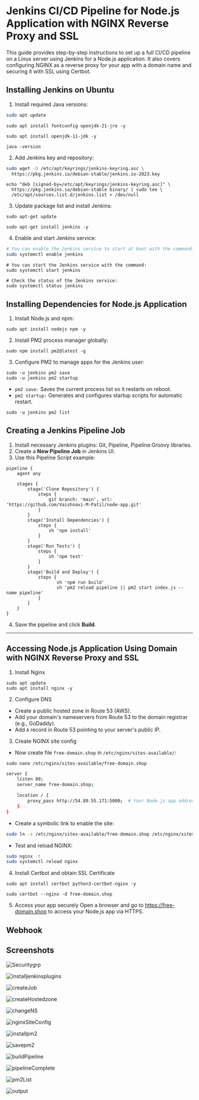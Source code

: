 # Jenkins CI/CD Pipeline for Node.js Application with NGINX Reverse Proxy and SSL
This guide provides step-by-step instructions to set up a full CI/CD pipeline on a Linux server using Jenkins for a Node.js application. It also covers configuring NGINX as a reverse proxy for your app with a domain name and securing it with SSL using Certbot.

## Installing Jenkins on Ubuntu
1. Install required Java versions:
```bash
sudo apt update
```
```
sudo apt install fontconfig openjdk-21-jre -y
```
```
sudo apt install openjdk-11-jdk -y
```
```
java -version
```
2. Add Jenkins key and repository:
```bash
sudo wget -O /etc/apt/keyrings/jenkins-keyring.asc \
  https://pkg.jenkins.io/debian-stable/jenkins.io-2023.key
```
```
echo "deb [signed-by=/etc/apt/keyrings/jenkins-keyring.asc]" \
  https://pkg.jenkins.io/debian-stable binary/ | sudo tee \
  /etc/apt/sources.list.d/jenkins.list > /dev/null
```
3. Update package list and install Jenkins:
```
sudo apt-get update
```
```
sudo apt-get install jenkins -y
```
4. Enable and start Jenkins service:
```bash
# You can enable the Jenkins service to start at boot with the command:
sudo systemctl enable jenkins
```
```
# You can start the Jenkins service with the command:
sudo systemctl start jenkins
```
```
# Check the status of the Jenkins service:
sudo systemctl status jenkins
```

## Installing Dependencies for Node.js Application
1. Install Node.js and npm:
```
sudo apt install nodejs npm -y
```
2. Install PM2 process manager globally:
```
sudo npm install pm2@latest -g
```
3. Configure PM2 to manage apps for the Jenkins user:
```
sudo -u jenkins pm2 save
sudo -u jenkins pm2 startup
```
- `pm2 save:` Saves the current process list so it restarts on reboot.
- `pm2 startup:` Generates and configures startup scripts for automatic restart.
```
sudo -u jenkins pm2 list
```

## Creating a Jenkins Pipeline Job
1. Install necessary Jenkins plugins: Git, Pipeline, Pipeline:Groovy libraries.
2. Create a **New Pipeline Job** in Jenkins UI.
3. Use this Pipeline Script example:
```
pipeline {
    agent any

    stages {
        stage('Clone Repository') {
            steps {
                git branch: 'main', url: 'https://github.com/Vaishnavi-M-Patil/node-app.git' 
            }
        }
        stage('Install Dependencies') {
            steps {
                sh 'npm install' 
            }
        }
        stage('Run Tests') {
            steps {
                sh 'npm test' 
            }
        }
        stage('Build and Deploy') {
            steps {
                   sh 'npm run build'
                   sh 'pm2 reload pipeline || pm2 start index.js --name pipeline'
            }
        }
    }
}
```
4. Save the pipeline and click **Build**.

---

## Accessing Node.js Application Using Domain with NGINX Reverse Proxy and SSL

1. Install Nginx 
```
sudo apt update
sudo apt install nginx -y
```
2. Configure DNS
- Create a public hosted zone in Route 53 (AWS).
- Add your domain's nameservers from Route 53 to the domain registrar (e.g., GoDaddy).
- Add `A` record in Route 53 pointing to your server's public IP.

3. Create NGINX site config
- Now create file `free-domain.shop` in `/etc/nginx/sites-available/`:
```
sudo nano /etc/nginx/sites-available/free-domain.shop  
```
```bash
server {
    listen 80;
    server_name free-domain.shop;

    location / {
        proxy_pass http://54.89.55.171:5000;  # Your Node.js app address
    }
}
```
- Create a symbolic link to enable the site:
```bash
sudo ln -s /etc/nginx/sites-available/free-domain.shop /etc/nginx/sites-enabled/           
```
- Test and reload NGINX:
```bash
sudo nginx -t        
sudo systemctl reload nginx
```
4. Install Certbot and obtain SSL Certificate
```
sudo apt install certbot python3-certbot-nginx -y
```
```
sudo certbot --nginx -d free-domain.shop
```
5. Access your app securely
Open a browser and go to https://free-domain.shop to access your Node.js app via HTTPS.

## Webhook


## Screenshots

![Securitygrp](https://github.com/Vaishnavi-M-Patil/nodejs-pipeline/blob/main/cicd/1-securitygrp.png)

![installjenkinsplugins](https://github.com/Vaishnavi-M-Patil/nodejs-pipeline/blob/main/cicd/2-installjenkinsplugins.png)

![createJob](https://github.com/Vaishnavi-M-Patil/nodejs-pipeline/blob/main/cicd/3-createJob.png)

![createHostedzone](https://github.com/Vaishnavi-M-Patil/nodejs-pipeline/blob/main/cicd/4-createHostedzone.png)

![changeNS](https://github.com/Vaishnavi-M-Patil/nodejs-pipeline/blob/main/cicd/5-changeNS.png)

![nginxSiteConfig](https://github.com/Vaishnavi-M-Patil/nodejs-pipeline/blob/main/cicd/6-nginxSiteConfig.png)

![installpm2](https://github.com/Vaishnavi-M-Patil/nodejs-pipeline/blob/main/cicd/7-installpm2.png)

![savepm2](https://github.com/Vaishnavi-M-Patil/nodejs-pipeline/blob/main/cicd/8-savepm2.png)

![buildPipeline](https://github.com/Vaishnavi-M-Patil/nodejs-pipeline/blob/main/cicd/9-buildPipeline.png)

![pipelineComplete](https://github.com/Vaishnavi-M-Patil/nodejs-pipeline/blob/main/cicd/10-pipelineComplete.png)

![pm2List](https://github.com/Vaishnavi-M-Patil/nodejs-pipeline/blob/main/cicd/11-pm2List.png)

![output](https://github.com/Vaishnavi-M-Patil/nodejs-pipeline/blob/main/cicd/12-output.png)
